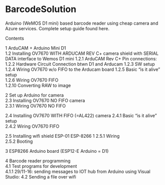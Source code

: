 # BarcodeSolution
Arduino (WeMOS D1 mini) based barcode reader using cheap camera and Azure services.
Complete setup guide found here.

Contents

1	ArduCAM + Arduino Mini D1	
1.2	Installing OV7670 WITH ARDUCAM REV C+ camera shield with SERIAL DATA interface to Wemos D1 mini	
1.2.1	ArduCAM Rev C+ Pin connections:	
1.2.2	Hardware Circuit Connection btwn D1 and Arducam	
1.2.3	SW setup	
1.2.4	Wiring OV7670 w/o FIFO to the Arducam board	
1.2.5	Basic “is it alive” setup	
1.2.6	Wiring OV7670 FIFO	
1.2.10	Converting RAW to image	

2	Set up Arduino for camera	
2.3	Installing OV7670 NO FIFO camera	
2.3.1	Wiring OV7670 NO FIFO	

2.4	Installing OV7670 WITH FIFO (=AL422) camera	
2.4.1	Basic “is it alive” setup	
2.4.2	Wiring OV7670 FIFO	

2.5	Installing wifi shield ESP-01 ESP-8266	1
2.5.1	Wiring	
2.5.2	Booting	

3	ESP8266 Arduino board (ESP12-E Arduino = D1)	

4	Barcode reader programming	
4.1	Test programs for development	
4.1.1	29/11-16: sending messages to IOT hub from Arduino using Visual Studio:	
4.2	Sending a file over wifi	
